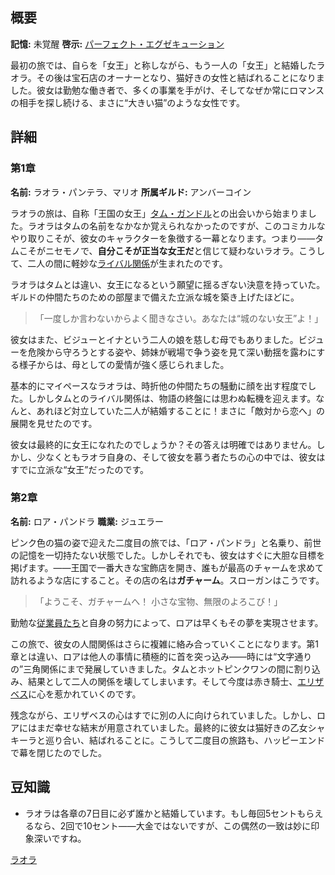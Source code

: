 <!-- title: ラオラ・パンテラ -->
<!-- quote: 「彼女はニセモノよ！ニセモノよ！」 -->
<!-- chapters: -1 -->
<!-- images: (ラオラ 第1章プロフィール), (ジャスティスHQにいるラオラ), (ラオラ 第2章プロフィール), (第2章エンディングのラオラ) -->
<!-- model: false -->

## 概要

**記憶:** 未覚醒
**啓示:** [パーフェクト・エグゼキューション](#entry:purrfect-execution-entry)

最初の旅では、自らを「女王」と称しながら、もう一人の「女王」と結婚したラオラ。その後は宝石店のオーナーとなり、猫好きの女性と結ばれることになりました。彼女は勤勉な働き者で、多くの事業を手がけ、そしてなぜか常にロマンスの相手を探し続ける、まさに“大きい猫”のような女性です。

## 詳細

### 第1章

**名前:** ラオラ・パンテラ、マリオ
**所属ギルド:** アンバーコイン

ラオラの旅は、自称「王国の女王」[タム・ガンドル](#entry:kronii-entry)との出会いから始まりました。ラオラはタムの名前をなかなか覚えられなかったのですが、このコミカルなやり取りこそが、彼女のキャラクターを象徴する一幕となります。つまり――タムこそがニセモノで、**自分こそが正当な女王だ**と信じて疑わないラオラ。こうして、二人の間に軽妙な[ライバル関係](https://www.youtube.com/live/8ybUOw6NhMc?feature=shared&t=13146)が生まれたのです。

ラオラはタムとは違い、女王になるという願望に揺るぎない決意を持っていた。ギルドの仲間たちのための部屋まで備えた立派な城を築き上げたほどに。

> 「一度しか言わないからよく聞きなさい。あなたは“城のない女王”よ！」

彼女はまた、ビジューとイナという二人の娘を慈しむ母でもありました。ビジューを危険から守ろうとする姿や、姉妹が戦場で争う姿を見て深い動揺を露わにする様子からは、母としての愛情が強く感じられました。

基本的にマイペースなラオラは、時折他の仲間たちの騒動に顔を出す程度でした。しかしタムとのライバル関係は、物語の終盤には思わぬ転機を迎えます。なんと、あれほど対立していた二人が結婚することに！まさに「敵対から恋へ」の展開を見せたのです。

彼女は最終的に女王になれたのでしょうか？その答えは明確ではありません。しかし、少なくともラオラ自身の、そして彼女を慕う者たちの心の中では、彼女はすでに立派な“女王”だったのです。

### 第2章

**名前:** ロア・パンドラ
**職業:** ジュエラー

ピンク色の猫の姿で迎えた二度目の旅では、「ロア・パンドラ」と名乗り、前世の記憶を一切持たない状態でした。しかしそれでも、彼女はすぐに大胆な目標を掲げます。――王国で一番大きな宝飾店を開き、誰もが最高のチャームを求めて訪れるような店にすること。その店の名は**ガチャーム**。スローガンはこうです。

> 「ようこそ、ガチャームへ！
> 小さな宝物、無限のよろこび！」

勤勉な[従業員たち](https://www.youtube.com/live/i54lsw-XjDA?t=692)と自身の努力によって、ロアは早くもその夢を実現させます。

この旅で、彼女の人間関係はさらに複雑に絡み合っていくことになります。第1章とは違い、ロアは他人の事情に積極的に首を突っ込み――時には“文字通りの”三角関係にまで発展していきました。タムとホットピンクワンの間に割り込み、結果として二人の関係を壊してしまいます。そして今度は赤き騎士、[エリザベス](https://www.youtube.com/live/m2OG5auudrQ?si=8Q0YfMOR-vAQL_qj&t=11014)に心を惹かれていくのです。

残念ながら、エリザベスの心はすでに別の人に向けられていました。しかし、ロアにはまだ幸せな結末が用意されていました。最終的に彼女は猫好きの乙女シャキーラと巡り合い、結ばれることに。こうして二度目の旅路も、ハッピーエンドで幕を閉じたのでした。

## 豆知識

- ラオラは各章の7日目に必ず誰かと結婚しています。もし毎回5セントもらえるなら、2回で10セント――大金ではないですが、この偶然の一致は妙に印象深いですね。

[ラオラ](#easter:easter-raora)

